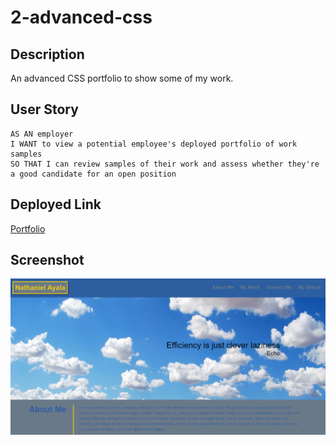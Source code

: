 # 2-advanced-css

## Description
An advanced CSS portfolio to show some of my work. 

## User Story 
```
AS AN employer
I WANT to view a potential employee's deployed portfolio of work samples
SO THAT I can review samples of their work and assess whether they're a good candidate for an open position
```

## Deployed Link
[Portfolio](https://nayala98.github.io/2-advanced-css/)

## Screenshot
![screenshot](/assets/images/screenshot.png)